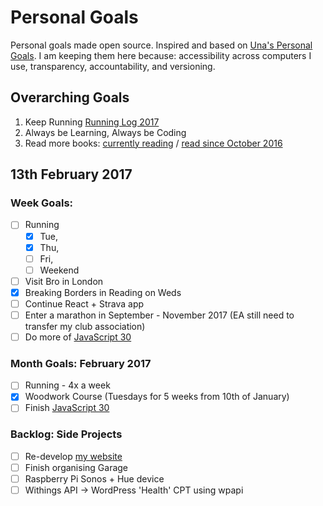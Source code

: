 Personal Goals
==============

Personal goals made open source. Inspired and based on [Una's Personal Goals](https://github.com/una/personal-goals). I am keeping them here because: accessibility across computers I use, transparency, accountability, and versioning.

## Overarching Goals
1. Keep Running [Running Log 2017](/running/2017-weekly.md)
2. Always be Learning, Always be Coding
3. Read more books: [currently reading](/books/books-in-progress.md) / [read since October 2016](/books/books-read.md)

## 13th February 2017

### Week Goals:
- [ ] Running
  - [x] Tue,
  - [x] Thu,
  - [ ] Fri,
  - [ ] Weekend
- [ ] Visit Bro in London
- [x] Breaking Borders in Reading on Weds
- [ ] Continue React + Strava app
- [ ] Enter a marathon in September - November 2017 (EA still need to transfer my club association)
- [ ] Do more of [JavaScript 30](https://javascript30.com/)

### Month Goals: February 2017
- [ ] Running - 4x a week
- [x] Woodwork Course (Tuesdays for 5 weeks from 10th of January)
- [ ] Finish [JavaScript 30](https://javascript30.com/)

### Backlog: Side Projects
- [ ] Re-develop [my website](https://big-andy.co.uk)
- [ ] Finish organising Garage
- [ ] Raspberry Pi Sonos + Hue device
- [ ] Withings API -> WordPress 'Health' CPT using wpapi
